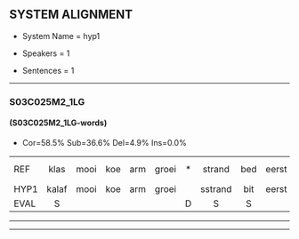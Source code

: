 
## SYSTEM ALIGNMENT

- System Name = hyp1

- Speakers = 1

- Sentences = 1

---

### S03C025M2_1LG

#### (S03C025M2_1LG-words)

- Cor=58.5%	Sub=36.6%	Del=4.9%	Ins=0.0%

|  |  |  |  |  |  |  |  |  |  |  |  |  |  |  |  |  |  |  |  |  |  |  |  |  |  |  |  |  |  |  |  |  |  |  |  |  |  |  |  |  |  |
|:--- |:---:|:---:|:---:|:---:|:---:|:---:|:---:|:---:|:---:|:---:|:---:|:---:|:---:|:---:|:---:|:---:|:---:|:---:|:---:|:---:|:---:|:---:|:---:|:---:|:---:|:---:|:---:|:---:|:---:|:---:|:---:|:---:|:---:|:---:|:---:|:---:|:---:|:---:|:---:|:---:|:---:|
| REF | klas | mooi | koe | arm | groei | * | strand | bed | eerst | voor | draai | sjaal | herfst | duur | straat | leeuw | clown | hoek | krant | hout | vriend | gauw | chips*(gips) | groen | feest | reis | jas | huis | paard | vijf | muts | nieuw | kind | bang | oog | zacht | schoen | plas | neus | knoop | plank |
| HYP1 | kalaf | mooi | koe | arm | groei |  | sstrand | bit | eerst | voor | draai | siaal | herft | duur | straat | leeuw | klauwen | hoek | krant | hut | verind | gouw | gips | groen | feest | reis | jas | huf | part | vijf | nut | nieuw |  | kint | panoog | zacht | schoen | plas | neus | knoop | plank |
| EVAL | S |  |  |  |  | D | S | S |  |  |  | S | S |  |  |  | S |  |  | S | S | S | S |  |  |  |  | S | S |  | S |  | D | S | S |  |  |  |  |  |  |
---

---
